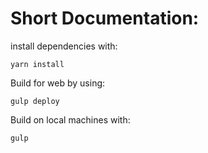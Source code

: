 Short Documentation: 
===========

install dependencies with:

    yarn install

Build for web by using:

    gulp deploy

Build on local machines with:

    gulp
